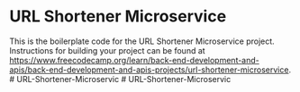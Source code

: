 # URL Shortener Microservice

This is the boilerplate code for the URL Shortener Microservice project. Instructions for building your project can be found at https://www.freecodecamp.org/learn/back-end-development-and-apis/back-end-development-and-apis-projects/url-shortener-microservice.
#   U R L - S h o r t e n e r - M i c r o s e r v i c  
 #   U R L - S h o r t e n e r - M i c r o s e r v i c  
 